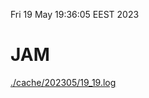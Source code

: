 Fri 19 May 19:36:05 EEST 2023
# JAM
<a href='./cache/202305/19_19.log'>./cache/202305/19_19.log</a>
